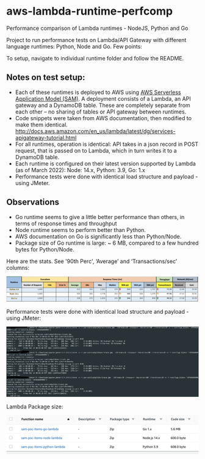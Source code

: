 # aws-lambda-runtime-perfcomp
 Performance comparison of Lambda runtimes - NodeJS, Python and Go


Project to run performance tests on Lambda/API Gateway with different language runtimes: Python, Node and Go. Few points:

To setup, navigate to individual runtime folder and follow the README.

## Notes on test setup:
 
 - Each of these runtimes is deployed to AWS using [AWS Serverless Application Model (SAM)](https://docs.aws.amazon.com/serverless-application-model/latest/developerguide/what-is-sam.html). A deployment consists of a Lambda, an API gateway and a DynamoDB table. These are completely separate from each other – no sharing of tables or API gateway between runtimes.
 - Code snippets were taken from AWS documentation, then modified to make them identical. http://docs.aws.amazon.com/en_us/lambda/latest/dg/services-apigateway-tutorial.html
 - For all runtimes, operation is identical: API takes in a json record in POST request, that is passed on to Lambda, which in turn writes it to a DynamoDB table.
 - Each runtime is configured on their latest version supported by Lambda (as of March 2022): Node: 14.x, Python: 3.9, Go: 1.x
 - Performance tests were done with identical load structure and payload - using JMeter.

## Observations

 - Go runtime seems to give a little better performance than others, in terms of response times and throughput
 - Node runtime seems to perform better than Python.
 - AWS documentation on Go is significantly less than Python/Node.
 - Package size of Go runtime is large: ~ 6 MB, compared to a few hundred bytes for Python/Node. 
 
 
Here are the stats. See '90th Perc', ‘Average’ and ‘Transactions/sec’ columns:

![Performance run statistics](https://github.com/ashankz/lambda-runtime-perf/blob/main/tests/jmeter/images/testrun-20220314.png?raw=true)

 
Performance tests were done with identical load structure and payload - using JMeter:
 

![JMeter run](https://github.com/ashankz/lambda-runtime-perf/blob/main/tests/jmeter/images/jmeter-run-20220314.png?raw=true)


Lambda Package size:

![Lambda packages](https://github.com/ashankz/lambda-runtime-perf/blob/main/tests/jmeter/images/lambda-size-20220314.png?raw=true)



